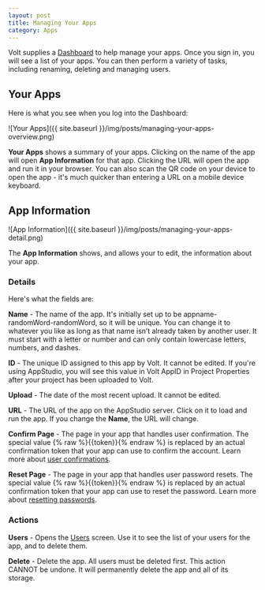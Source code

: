 ```yaml
---
layout: post
title: Managing Your Apps
category: Apps
---
```


Volt supplies a [Dashboard](https://dashboard.voltcloud.io/) to help manage your apps. Once you sign in, you will see a list of your apps. You can then perform a variety of tasks, including renaming, deleting and managing users.

## Your Apps

Here is what you see when you log into the Dashboard:

![Your Apps]({{ site.baseurl }}/img/posts/managing-your-apps-overview.png)

**Your Apps** shows a summary of your apps. Clicking on the name of the app will open **App Information** for that app. Clicking the URL will open the app and run it in your browser. You can also scan the QR code on your device to open the app - it's much quicker than entering a URL on a mobile device keyboard.

## App Information

![App Information]({{ site.baseurl }}/img/posts/managing-your-apps-detail.png)

The **App Information** shows, and allows your to edit, the information about your app.

### Details

Here's what the fields are:

**Name** - The name of the app. It's initially set up to be appname-randomWord-randomWord, so it will be unique. You can change it to whatever you like as long as that name isn’t already taken by another user. It must start with a letter or number and can only contain lowercase letters, numbers, and dashes.

**ID** - The unique ID assigned to this app by Volt. It cannot be edited. If you're using AppStudio, you will see this value in Volt AppID in Project Properties after your project has been uploaded to Volt.

**Upload** - The date of the most recent upload. It cannot be edited.

**URL** - The URL of the app on the AppStudio server. Click on it to load and run the app. If you change the **Name**, the URL will change.

**Confirm Page** - The page in your app that handles user confirmation. The special value {% raw %}{{token}}{% endraw %} is replaced by an actual confirmation token that your app can use to confirm the account. Learn more about [user confirmations](/authentication/user-confirmation).

**Reset Page** - The page in your app that handles user password resets. The special value {% raw %}{{token}}{% endraw %} is replaced by an actual confirmation token that your app can use to reset the password. Learn more about [resetting passwords](/authentication/resetting-passwords).

### Actions

**Users** - Opens the [Users](/users/managing-your-users) screen. Use it to see the list of your users for the app, and to delete them.

**Delete** - Delete the app. All users must be deleted first. This action CANNOT be undone. It will permanently delete the app and all of its storage.
